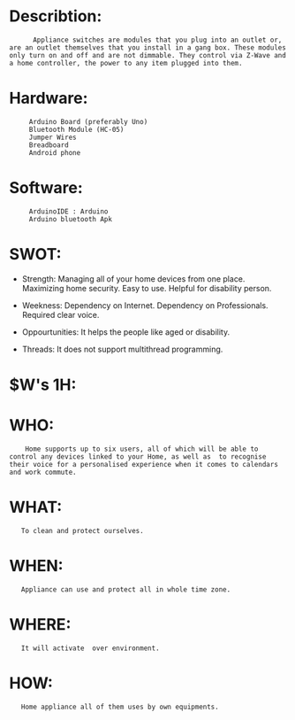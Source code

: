 # Describtion:
          Appliance switches are modules that you plug into an outlet or, are an outlet themselves that you install in a gang box. These modules only turn on and off and are not dimmable. They control via Z-Wave and a home controller, the power to any item plugged into them.

# Hardware:
         Arduino Board (preferably Uno)
         Bluetooth Module (HC-05)
         Jumper Wires
         Breadboard
         Android phone 
 
# Software:
         ArduinoIDE : Arduino
         Arduino bluetooth Apk

# SWOT:
* Strength:
         Managing all of your home devices from one place.
         Maximizing home security. 
         Easy to use.
         Helpful for disability person.
* Weekness:
        Dependency on Internet.
        Dependency on Professionals.
        Required clear voice.
        
* Oppourtunities:
        It helps the people like aged or disability.
* Threads:
        It does not support multithread programming.

# $W's 1H:

# WHO:
        Home supports up to six users, all of which will be able to control any devices linked to your Home, as well as  to recognise their voice for a personalised experience when it comes to calendars and work commute.
# WHAT:
       To clean and protect ourselves.

# WHEN: 
       Appliance can use and protect all in whole time zone.
# WHERE:
       It will activate  over environment.

# HOW:
       Home appliance all of them uses by own equipments.


  
